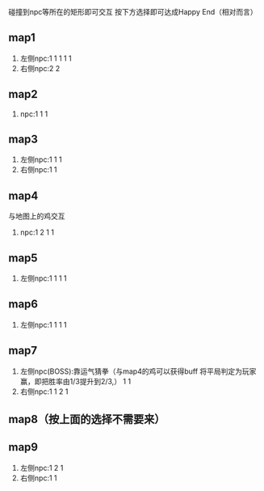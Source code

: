 碰撞到npc等所在的矩形即可交互
按下方选择即可达成Happy End（相对而言）
## map1 
1. 左侧npc:1 1 1 1 1
2. 右侧npc:2 2

## map2
1. npc:1 1 1

## map3
1. 左侧npc:1 1 1
2. 右侧npc:1 1

## map4
与地图上的鸡交互
1. npc:1 2 1 1

## map5
1. 左侧npc:1 1 1 1

## map6
1. 左侧npc:1 1 1 1

## map7
1. 左侧npc(BOSS):靠运气猜拳（与map4的鸡可以获得buff 将平局判定为玩家赢，即把胜率由1/3提升到2/3,）  1 1
2. 右侧npc:1 1 2 1

## map8（按上面的选择不需要来）

## map9
1. 左侧npc:1 2 1
2. 右侧npc:1 1